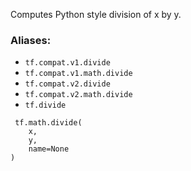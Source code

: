 
Computes Python style division of x by y.
### Aliases:
- `tf.compat.v1.divide`
- `tf.compat.v1.math.divide`
- `tf.compat.v2.divide`
- `tf.compat.v2.math.divide`
- `tf.divide`

```
 tf.math.divide(
    x,
    y,
    name=None
)
```
